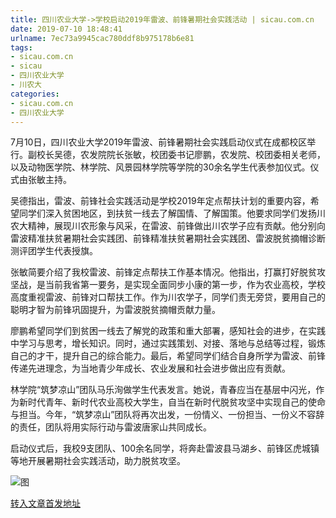 ```yaml
---
title: 四川农业大学->学校启动2019年雷波、前锋暑期社会实践活动 | sicau.com.cn
date: 2019-07-10 18:48:41
urlname: 7ec73a9945cac780ddf8b975178b6e81
tags: 
- sicau.com.cn
- sicau
- 四川农业大学
- 川农大
categories:
- sicau.com.cn
- 四川农业大学
---
```



7月10日，四川农业大学2019年雷波、前锋暑期社会实践启动仪式在成都校区举行。副校长吴德，农发院院长张敏，校团委书记廖鹏，农发院、校团委相关老师，以及动物医学院、林学院、风景园林学院等学院的30余名学生代表参加仪式。仪式由张敏主持。

吴德指出，雷波、前锋社会实践活动是学校2019年定点帮扶计划的重要内容，希望同学们深入贫困地区，到扶贫一线去了解国情、了解国策。他要求同学们发扬川农大精神，展现川农形象与风采，在雷波、前锋做出川农学子应有贡献。他分别向雷波精准扶贫暑期社会实践团、前锋精准扶贫暑期社会实践团、雷波脱贫摘帽诊断测评团学生代表授旗。

张敏简要介绍了我校雷波、前锋定点帮扶工作基本情况。他指出，打赢打好脱贫攻坚战，是当前我省第一要务，是实现全面同步小康的第一步，作为农业高校，学校高度重视雷波、前锋对口帮扶工作。作为川农学子，同学们责无旁贷，要用自己的聪明才智为前锋巩固提升，为雷波脱贫摘帽贡献力量。

廖鹏希望同学们到贫困一线去了解党的政策和重大部署，感知社会的进步，在实践中学习与思考，增长知识。同时，通过实践策划、对接、落地与总结等过程，锻炼自己的才干，提升自己的综合能力。最后，希望同学们结合自身所学为雷波、前锋传递先进理念，为当地青少年成长、农业发展和社会进步做出应有贡献。

林学院“筑梦凉山”团队马乐洵做学生代表发言。她说，青春应当在基层中闪光，作为新时代青年、新时代农业高校大学生，自当在新时代脱贫攻坚中实现自己的使命与担当。今年，“筑梦凉山”团队将再次出发，一份情义、一份担当、一份义不容辞的责任，团队将用实际行动与雷波唐家山共同成长。

启动仪式后，我校9支团队、100余名同学，将奔赴雷波县马湖乡、前锋区虎城镇等地开展暑期社会实践活动，助力脱贫攻坚。



![图](https://news.sicau.edu.cn/__local/2/98/98/1C90DC1DDA8F3BB11CB4235F38C_20B9048E_7F7A.jpg)

[转入文章首发地址](https://news.sicau.edu.cn/info/1078/52520.htm)
